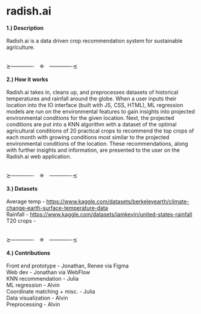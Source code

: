 # radish.ai
<b/>1.) Description</b><br />
<br />Radish.ai is a data driven crop recommendation system for sustainable agriculture.

<br />≿————-　❈　————-≾<br /><br />
<b/>2.) How it works</b><br />
<br />Radish.ai takes in, cleans up, and preprocesses datasets of historical temperatures and rainfall around the globe. When a user inputs their location into the IO interface (built with JS, CSS, HTML), ML regression models are run on the environmental features to gain insights into projected environmental conditions for the given location. Next, the projected conditions are put into a KNN algorithm with a dataset of the optimal agricultural conditions of 20 practical crops to recommend the top crops of each month with growing conditions most similar to the projected environmental conditions of the location. These recommendations, along with further insights and information, are presented to the user on the Radish.ai web application.

<br />≿————-　❈　————-≾<br /><br />
<b/>3.) Datasets</b>
<br /><br />
Average temp - https://www.kaggle.com/datasets/berkeleyearth/climate-change-earth-surface-temperature-data<br />
Rainfall - https://www.kaggle.com/datasets/iamkevin/united-states-rainfall<br />
T20 crops - <br />

<br />≿————-　❈　————-≾<br /><br />
<b/>4.) Contributions</b>
<br /><br />
Front end prototype - Jonathan, Renee via Figma<br />
Web dev - Jonathan via WebFlow<br />
KNN recommendation - Julia<br />
ML regression - Alvin<br />
Coordinate matching + misc. - Julia<br />
Data visualization - Alvin<br />
Preprocessing - Alvin<br />
